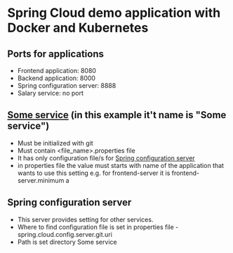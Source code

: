 # Spring Cloud demo application with Docker and Kubernetes

## Ports for applications
- Frontend application: 8080
- Backend application: 8000
- Spring configuration server: 8888
- Salary service: no port

## [Some service](#someSerive) (in this example it't name is "Some service")
- Must be initialized with git
- Must contain <file_name>.properties file  
- It has only configuration file/s for [Spring configuration server](#springConfigurationServer)
- in properties file the value must starts with name of the application that wants to use this setting e.g. for frontend-server it is frontend-server.minimum a

## <a name="springConfigurationServer">Spring configuration server</a> 
- This server provides setting for other services.
- Where to find configuration file is set in properties file - spring.cloud.config.server.git.uri
- Path is set directory <a name="someSerive">Some service</a>
